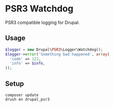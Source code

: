 PSR3 Watchdog
=============

PSR3 compatible logging for Drupal.

Usage
-----

```PHP
$logger = new Drupal\PSR3\Logger\Watchdog();
$logger->error('Something bad happened', array(
  'code' => 123,
  'info' => $info,
));
```

Setup
-----

```
composer update
drush en drupal_psr3
```
